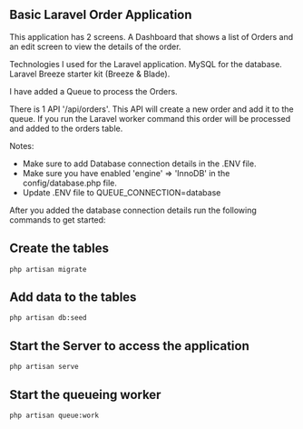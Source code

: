 ## Basic Laravel Order Application

This application has 2 screens. A Dashboard that shows a list of
Orders and an edit screen to view the details of the order.

Technologies I used for the Laravel application.
MySQL for the database.
Laravel Breeze starter kit (Breeze & Blade).

I have added a Queue to process the Orders.

There is 1 API '/api/orders'. This API will create a new order and add it to the queue. If you run the Laravel worker command this order will be processed and added to the orders table.

Notes:
- Make sure to add Database connection details in the .ENV file. 
- Make sure you have enabled 'engine' => 'InnoDB' in the config/database.php file.
- Update .ENV file to QUEUE_CONNECTION=database

After you added the database connection details run the following commands to get started:

## Create the tables

``php artisan migrate``

## Add data to the tables

``php artisan db:seed``

## Start the Server to access the application

``php artisan serve``

## Start the queueing worker

``php artisan queue:work``

